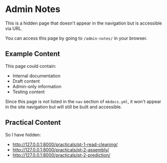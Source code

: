 # Admin Notes

This is a hidden page that doesn't appear in the navigation but is accessible via URL.

You can access this page by going to `/admin-notes/` in your browser.

## Example Content

This page could contain:
- Internal documentation
- Draft content
- Admin-only information
- Testing content

Since this page is not listed in the `nav` section of `mkdocs.yml`, it won't appear in the site navigation but will still be built and accessible.


## Practical Content

So I have hidden:

- http://127.0.0.1:8000/practicals/pt-1-read-cleaning/
- http://127.0.0.1:8000/practicals/pt-2-assembly/
- http://127.0.0.1:8000/practicals/pt-2-prediction/